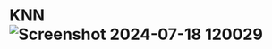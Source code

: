 # KNN![Screenshot 2024-07-18 120029](https://github.com/user-attachments/assets/5c4c192f-e2ba-4c98-ab91-a359219284d0)
